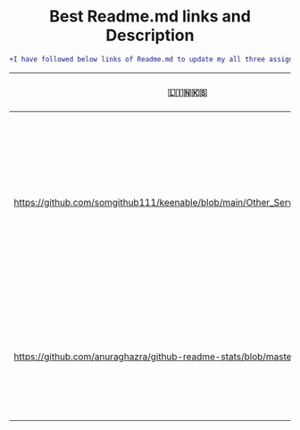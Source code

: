 <h1 align="center"> Best Readme.md links and Description</h1>

```diff
+I have followed below links of Readme.md to update my all three assignments. Currently i have used only those which i understood well.
```
|🇱‌🇮‌🇳‌🇰‌🇸‌  | 🇫‌🇴‌🇱‌🇱‌🇴‌🇼‌🇪‌🇩‌ 🇨‌🇴‌🇳‌🇹‌🇪‌🇳‌🇹‌ |
|-------|--------|
|https://github.com/somgithub111/keenable/blob/main/Other_Service_Analysis.md|Liked the concept of adding social media links to redirect customer to various social media platforms Also the use of badge for visitors count and GitHub stats is really good and unique.|
|https://github.com/anuraghazra/github-readme-stats/blob/master/readme.md|Liked his presentation skills and how nicely he had explained how to use various functionalities just by doing some simple steps.|
